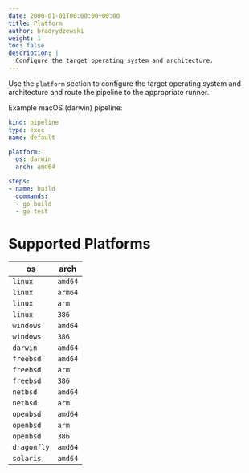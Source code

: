 ```yaml
---
date: 2000-01-01T00:00:00+00:00
title: Platform
author: bradrydzewski
weight: 1
toc: false
description: |
  Configure the target operating system and architecture.
---
```


Use the `platform` section to configure the target operating system and architecture and route the pipeline to the appropriate runner.

Example macOS (darwin) pipeline:

```yaml {linenos=table, hl_lines=["5-7"]}
kind: pipeline
type: exec
name: default

platform:
  os: darwin
  arch: amd64

steps:
- name: build
  commands:
  - go build
  - go test
```

# Supported Platforms

os          | arch
------------|-----
`linux`     | `amd64`
`linux`     | `arm64`
`linux`     | `arm`
`linux`     | `386`
`windows`   | `amd64`
`windows`   | `386`
`darwin`    | `amd64`
`freebsd`   | `amd64`
`freebsd`   | `arm`
`freebsd`   | `386`
`netbsd`    | `amd64`
`netbsd`    | `arm`
`openbsd`   | `amd64`
`openbsd`   | `arm`
`openbsd`   | `386`
`dragonfly` | `amd64`
`solaris`   | `amd64`

